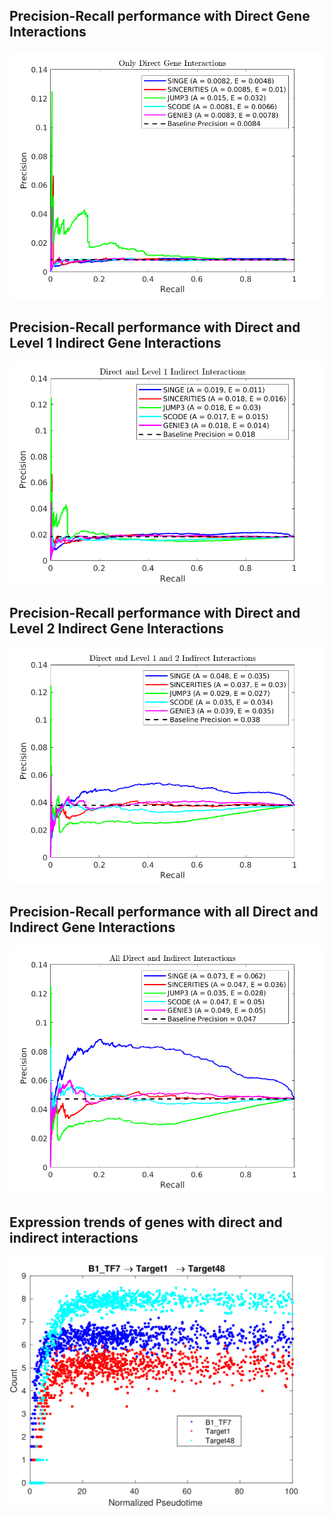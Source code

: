 ## Precision-Recall performance with Direct Gene Interactions
![](figures/Dyngen_PR_DirectEdges_Only.png)<!-- -->
## Precision-Recall performance with Direct and Level 1 Indirect Gene Interactions
![](figures/Dyngen_PR_with_Level1_InDirectEdges.png)<!-- -->
## Precision-Recall performance with Direct and Level 2 Indirect Gene Interactions
![](figures/Dyngen_PR_with_Level1_Level2_InDirectEdges.png)<!-- -->
## Precision-Recall performance with all Direct and Indirect Gene Interactions
![](figures/Dyngen_PR_with_All_InDirectEdges.png)<!-- -->
## Expression trends of genes with direct and indirect interactions
![](figures/Dyngen_Gene_Expression.png)<!-- -->
